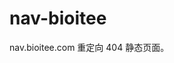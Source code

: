 # nav-bioitee
nav.bioitee.com 重定向 404 静态页面。


<!-- Security scan triggered at 2025-09-02 14:24:26 -->

<!-- Security scan triggered at 2025-09-02 15:26:27 -->